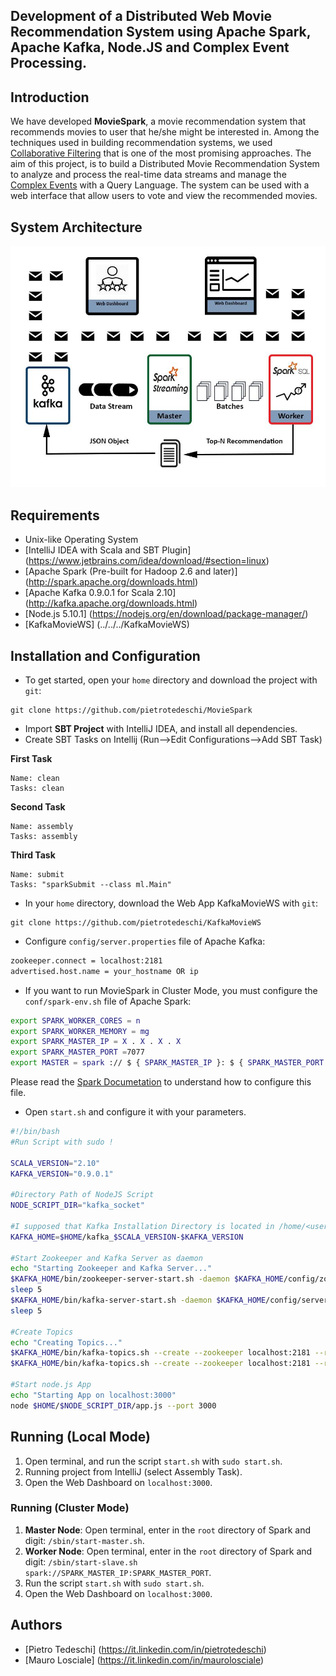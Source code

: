 ## Development of a Distributed Web Movie Recommendation System using Apache Spark, Apache Kafka, Node.JS and Complex Event Processing.

## Introduction
We have developed **MovieSpark**, a movie recommendation system that recommends movies to user that he/she might be interested in. Among the techniques used in building recommendation systems, we used [Collaborative Filtering](https://en.wikipedia.org/wiki/Collaborative_filtering) that is one of the most promising approaches. The aim of this project, is to build a Distributed Movie Recommendation System to analyze and process the real-time data streams and manage the [Complex Events](https://en.wikipedia.org/wiki/Complex_event_processing) with a Query Language. The system can be used with a web interface that allow users to vote and view the recommended movies.

## System Architecture
![alt tag](https://github.com/Seldonm/relazione-isa-lia/blob/master/images/cephw.png)

## Requirements
- Unix-like Operating System
- [IntelliJ IDEA with Scala and SBT Plugin] (https://www.jetbrains.com/idea/download/#section=linux)
- [Apache Spark (Pre-built for Hadoop 2.6 and later)] (http://spark.apache.org/downloads.html)
- [Apache Kafka 0.9.0.1 for Scala 2.10] (http://kafka.apache.org/downloads.html)
- [Node.js 5.10.1] (https://nodejs.org/en/download/package-manager/)
- [KafkaMovieWS] (../../../KafkaMovieWS)

## Installation and Configuration
- To get started, open your `home` directory and download the project with `git`:
```
git clone https://github.com/pietrotedeschi/MovieSpark
```
- Import **SBT Project** with IntelliJ IDEA, and install all dependencies.
- Create SBT Tasks on Intellij (Run-->Edit Configurations-->Add SBT Task)

**First Task**
```
Name: clean
Tasks: clean
```
**Second Task**
```
Name: assembly
Tasks: assembly
```
**Third Task**
```
Name: submit
Tasks: "sparkSubmit --class ml.Main"
```

- In your `home` directory, download the Web App KafkaMovieWS with `git`:
```
git clone https://github.com/pietrotedeschi/KafkaMovieWS
```
- Configure `config/server.properties` file of Apache Kafka:
```bash
zookeeper.connect = localhost:2181
advertised.host.name = your_hostname OR ip
```
- If you want to run MovieSpark in Cluster Mode, you must configure the `conf/spark-env.sh` file of Apache Spark:
```bash
export SPARK_WORKER_CORES = n
export SPARK_WORKER_MEMORY = mg
export SPARK_MASTER_IP = X . X . X . X
export SPARK_MASTER_PORT =7077
export MASTER = spark :// $ { SPARK_MASTER_IP }: $ { SPARK_MASTER_PORT }
```
Please read the [Spark Documetation](http://spark.apache.org/docs/latest/configuration.html) to understand how to configure this file.
- Open `start.sh` and configure it with your parameters.
```bash
#!/bin/bash
#Run Script with sudo !

SCALA_VERSION="2.10"
KAFKA_VERSION="0.9.0.1"

#Directory Path of NodeJS Script
NODE_SCRIPT_DIR="kafka_socket"

#I supposed that Kafka Installation Directory is located in /home/<user>
KAFKA_HOME=$HOME/kafka_$SCALA_VERSION-$KAFKA_VERSION

#Start Zookeeper and Kafka Server as daemon
echo "Starting Zookeeper and Kafka Server..."
$KAFKA_HOME/bin/zookeeper-server-start.sh -daemon $KAFKA_HOME/config/zookeeper.properties
sleep 5
$KAFKA_HOME/bin/kafka-server-start.sh -daemon $KAFKA_HOME/config/server.properties
sleep 5

#Create Topics
echo "Creating Topics..."
$KAFKA_HOME/bin/kafka-topics.sh --create --zookeeper localhost:2181 --replication-factor 1 --partitions 1 --topic votes
$KAFKA_HOME/bin/kafka-topics.sh --create --zookeeper localhost:2181 --replication-factor 1 --partitions 1 --topic result

#Start node.js App
echo "Starting App on localhost:3000"
node $HOME/$NODE_SCRIPT_DIR/app.js --port 3000
```
## Running (Local Mode)
1. Open terminal, and run the script `start.sh` with `sudo start.sh`.
2. Running project from IntelliJ (select Assembly Task).
3. Open the Web Dashboard on `localhost:3000`.

### Running (Cluster Mode)
1. **Master Node**: Open terminal, enter in the `root` directory of Spark and digit: `/sbin/start-master.sh`.
2. **Worker Node**: Open terminal, enter in the `root` directory of Spark and digit: `/sbin/start-slave.sh spark://SPARK_MASTER_IP:SPARK_MASTER_PORT`.
3. Run the script `start.sh` with `sudo start.sh`.
4. Open the Web Dashboard on `localhost:3000`.

## Authors
* [Pietro Tedeschi] (https://it.linkedin.com/in/pietrotedeschi)
* [Mauro Losciale] (https://it.linkedin.com/in/maurolosciale)
